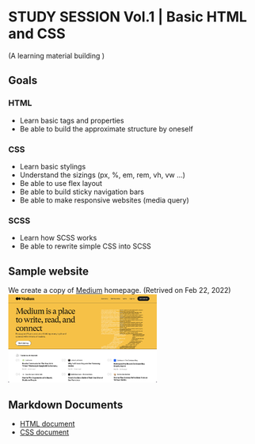 # STUDY SESSION Vol.1 | Basic HTML and CSS
(A learning material building )

## Goals
### HTML
- Learn basic tags and properties
- Be able to build the approximate structure by oneself

### CSS
- Learn basic stylings
- Understand the sizings (px, %, em, rem, vh, vw ...)
- Be able to use flex layout
- Be able to build sticky navigation bars
- Be able to make responsive websites (media query)

### SCSS
- Learn how SCSS works
- Be able to rewrite simple CSS into SCSS

## Sample website
We create a copy of [Medium](https://medium.com/) homepage. (Retrived on Feb 22, 2022) \
<img src="./img/sample.png" width="300px">

## Markdown Documents
- [HTML document](./HTML.md)
- [CSS document](./CSS.md)